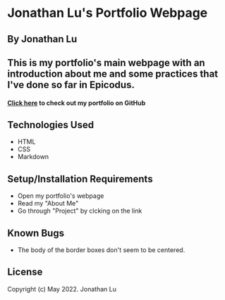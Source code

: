 # Jonathan Lu's Portfolio Webpage

## By Jonathan Lu

## This is my portfolio's main webpage with an introduction about me and some practices that I've done so far in Epicodus.

#### [Click here](https://github.com/jlucoding/portfolio.git) to check out my portfolio on GitHub

## Technologies Used

* HTML
* CSS
* Markdown

## Setup/Installation Requirements

* Open my portfolio's webpage
* Read my "About Me"
* Go through "Project" by clcking on the link

## Known Bugs

* The body of the border boxes don't seem to be centered.

## License

Copyright (c) May 2022. Jonathan Lu